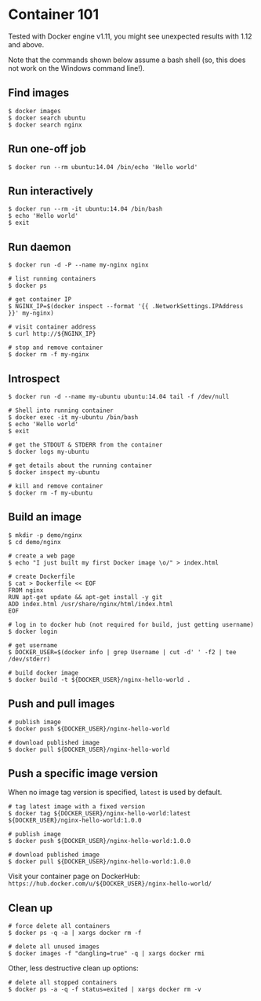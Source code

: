 # Container 101

Tested with Docker engine v1.11, you might see unexpected results with 1.12 and above.

Note that the commands shown below assume a bash shell (so, this does not work on the Windows command line!).

## Find images

```
$ docker images
$ docker search ubuntu
$ docker search nginx
```

## Run one-off job

```
$ docker run --rm ubuntu:14.04 /bin/echo 'Hello world'
```

## Run interactively

```
$ docker run --rm -it ubuntu:14.04 /bin/bash
$ echo 'Hello world'
$ exit
```

## Run daemon

```
$ docker run -d -P --name my-nginx nginx

# list running containers
$ docker ps

# get container IP
$ NGINX_IP=$(docker inspect --format '{{ .NetworkSettings.IPAddress }}' my-nginx)

# visit container address
$ curl http://${NGINX_IP}

# stop and remove container
$ docker rm -f my-nginx
```

## Introspect

```
$ docker run -d --name my-ubuntu ubuntu:14.04 tail -f /dev/null

# Shell into running container
$ docker exec -it my-ubuntu /bin/bash
$ echo 'Hello world'
$ exit

# get the STDOUT & STDERR from the container
$ docker logs my-ubuntu

# get details about the running container
$ docker inspect my-ubuntu

# kill and remove container
$ docker rm -f my-ubuntu
```

## Build  an image

```
$ mkdir -p demo/nginx
$ cd demo/nginx

# create a web page
$ echo "I just built my first Docker image \o/" > index.html

# create Dockerfile
$ cat > Dockerfile << EOF
FROM nginx
RUN apt-get update && apt-get install -y git
ADD index.html /usr/share/nginx/html/index.html
EOF

# log in to docker hub (not required for build, just getting username)
$ docker login

# get username
$ DOCKER_USER=$(docker info | grep Username | cut -d' ' -f2 | tee /dev/stderr)

# build docker image
$ docker build -t ${DOCKER_USER}/nginx-hello-world .
```

## Push and pull images

```
# publish image
$ docker push ${DOCKER_USER}/nginx-hello-world

# download published image
$ docker pull ${DOCKER_USER}/nginx-hello-world
```

## Push a specific image version

When no image tag version is specified, `latest` is used by default.

```
# tag latest image with a fixed version
$ docker tag ${DOCKER_USER}/nginx-hello-world:latest ${DOCKER_USER}/nginx-hello-world:1.0.0

# publish image
$ docker push ${DOCKER_USER}/nginx-hello-world:1.0.0

# download published image
$ docker pull ${DOCKER_USER}/nginx-hello-world:1.0.0
```

Visit your container page on DockerHub: `https://hub.docker.com/u/${DOCKER_USER}/nginx-hello-world/`


## Clean up

```
# force delete all containers
$ docker ps -q -a | xargs docker rm -f

# delete all unused images
$ docker images -f "dangling=true" -q | xargs docker rmi
```

Other, less destructive clean up options:

```
# delete all stopped containers
$ docker ps -a -q -f status=exited | xargs docker rm -v
```


